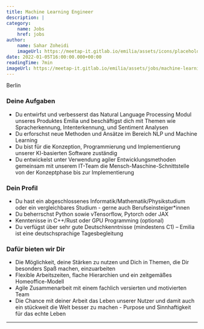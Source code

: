 ```yaml
---
title: Machine Learning Engineer
description: |
category:
    name: Jobs
    href: jobs
author:
    name: Sahar Zoheidi
    imageUrl: https://meetap-it.gitlab.io/emilia/assets/icons/placeholder-avatar.svg
date: 2022-01-05T16:00:00.000+00:00
readingTime: 7min
imageUrl: https://meetap-it.gitlab.io/emilia/assets/jobs/machine-learning-engineer.webp
---
```


<div class="flex gap-2 items-center mb-4 text-lg text-primary-500">
    <heroicons-outline-location-marker /> Berlin
</div>

<job-header />

<img :src="frontmatter.imageUrl" />

### Deine Aufgaben

* Du entwirfst und verbesserst das Natural Language Processing Modul unseres Produktes Emilia und beschäftigst dich mit Themen wie Spracherkennung, Intenterkennung, und Sentiment Analysen
* Du erforschst neue Methoden und Ansätze im Bereich NLP und Machine Learning
* Du bist für die Konzeption, Programmierung und Implementierung unserer KI-basierten Software zuständig
* Du entwickelst unter Verwendung agiler Entwicklungsmethoden gemeinsam mit unserem IT-Team die Mensch-Maschine-Schnittstelle von der Konzeptphase bis zur Implementierung

### Dein Profil

* Du hast ein abgeschlossenes Informatik/Mathematik/Physikstudium oder ein vergleichbares Studium - gerne auch Berufseinsteiger*innen
* Du beherrschst Python sowie vTensorflow, Pytorch oder JAX 
* Kenntenisse in C++/Rust oder GPU Programming (optional)
* Du verfügst über sehr gute Deutschkenntnisse (mindestens C1) – Emilia ist eine deutschsprachige Tagesbegleitung

### Dafür bieten wir Dir

* Die Möglichkeit, deine Stärken zu nutzen und Dich in Themen, die Dir besonders Spaß machen, einzuarbeiten
* Flexible Arbeitszeiten, flache Hierarchien und ein zeitgemäßes Homeoffice-Modell
* Agile Zusammenarbeit mit einem fachlich versierten und motivierten Team
* Die Chance mit deiner Arbeit das Leben unserer Nutzer und damit auch ein stückweit die Welt besser zu machen - Purpose und Sinnhaftigkeit für das echte Leben

<contact-paragraph />

---

<open-positions />
